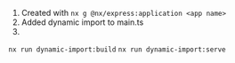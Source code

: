 1. Created with `nx g @nx/express:application <app name>`
2. Added dynamic import to main.ts
3.


`nx run dynamic-import:build`
`nx run dynamic-import:serve`

